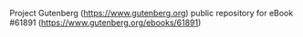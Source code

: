Project Gutenberg (https://www.gutenberg.org) public repository for eBook #61891 (https://www.gutenberg.org/ebooks/61891)
